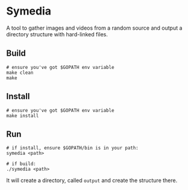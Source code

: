 # Symedia

A tool to gather images and videos from a random source and output a directory
structure with hard-linked files.

## Build

```
# ensure you've got $GOPATH env variable
make clean
make
```

## Install

```
# ensure you've got $GOPATH env variable
make install
```

## Run

```
# if install, ensure $GOPATH/bin is in your path:
symedia <path>
```

```
# if build:
./symedia <path>
```

It will create a directory, called `output` and create the structure there.


